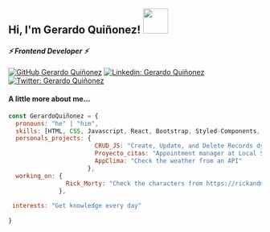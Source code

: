 <!--
**Geracros13/Geracros13** is a ✨ _special_ ✨ repository because its `README.md` (this file) appears on your GitHub profile.

Here are some ideas to get you started:

- 🔭 I’m currently working on ...
- 🌱 I’m currently learning ...
- 👯 I’m looking to collaborate on ...
- 🤔 I’m looking for help with ...
- 💬 Ask me about ...
- 📫 How to reach me: ...
- 😄 Pronouns: ...
- ⚡ Fun fact: ...
-->

<h2> Hi, I'm Gerardo Quiñonez! <img src="https://media.giphy.com/media/3bc9YL28QWi3pYzi1p/giphy.gif" width="50"></h2>
<h4><em>⚡ Frontend Developer ⚡</em></h4> 

[![GitHub Gerardo Quiñonez](https://img.shields.io/badge/Platzi-Gerardo_Qui%C3%B1onez-lemon?style=flat-square&logo=Platzi&logoColor=lemon&link=)](https://platzi.com/@ge_01/)
[![Linkedin: Gerardo Quiñonez](https://img.shields.io/badge/Gerardo_Qui%C3%B1onez-blue?style=flat-square&logo=Linkedin&logoColor=white&link=https://www.linkedin.com/in/man-flores/)](https://www.linkedin.com/in/man-flores/)
[![Twitter: Gerardo Quiñonez](https://img.shields.io/twitter/follow/Gerardo_fq?style=social)](https://twitter.com/Gerardo_fq)


#### A little more about me... 

```javascript
const GerardoQuiñonez = {
  pronouns: "he" | "him",
  skills: [HTML, CSS, Javascript, React, Bootstrap, Styled-Components, Git, Scrum],
  personals_projects: {
                        CRUD_JS: "Create, Update, and Delete Records dynamically",
                        Proyecto_citas: "Appointment manager at Local Storage",
                        AppClima: "Check the weather from an API"
                      },
  working_on: {
                Rick_Morty: "Check the characters from https://rickandmortyapi.com/"
              },
 
 interests: "Get knowledge every day"
 
}
